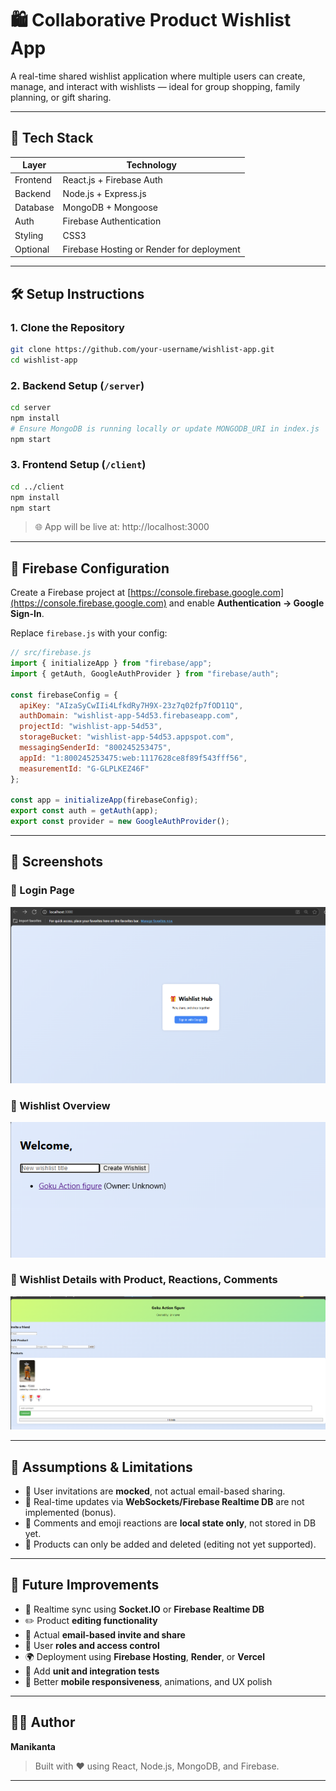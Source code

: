# 🛍️ Collaborative Product Wishlist App

A real-time shared wishlist application where multiple users can create, manage, and interact with wishlists — ideal for group shopping, family planning, or gift sharing.

---

## 🔧 Tech Stack

| Layer      | Technology               |
|------------|--------------------------|
| Frontend   | React.js + Firebase Auth |
| Backend    | Node.js + Express.js     |
| Database   | MongoDB + Mongoose       |
| Auth       | Firebase Authentication  |
| Styling    | CSS3                     |
| Optional   | Firebase Hosting or Render for deployment |

---

## 🛠️ Setup Instructions

### 1. Clone the Repository

```bash
git clone https://github.com/your-username/wishlist-app.git
cd wishlist-app
```

### 2. Backend Setup (`/server`)

```bash
cd server
npm install
# Ensure MongoDB is running locally or update MONGODB_URI in index.js
npm start
```

### 3. Frontend Setup (`/client`)

```bash
cd ../client
npm install
npm start
```

> 🌐 App will be live at: http://localhost:3000

---

## 🔑 Firebase Configuration

Create a Firebase project at [https://console.firebase.google.com](https://console.firebase.google.com) and enable **Authentication → Google Sign-In**.

Replace `firebase.js` with your config:

```js
// src/firebase.js
import { initializeApp } from "firebase/app";
import { getAuth, GoogleAuthProvider } from "firebase/auth";

const firebaseConfig = {
  apiKey: "AIzaSyCwIIi4LfkdRy7H9X-23z7q02fp7fOD11Q",
  authDomain: "wishlist-app-54d53.firebaseapp.com",
  projectId: "wishlist-app-54d53",
  storageBucket: "wishlist-app-54d53.appspot.com",
  messagingSenderId: "800245253475",
  appId: "1:800245253475:web:1117628ce8f89f543fff56",
  measurementId: "G-GLPLKEZ46F"
};

const app = initializeApp(firebaseConfig);
export const auth = getAuth(app);
export const provider = new GoogleAuthProvider();
```

---

## 📸 Screenshots

### 🔐 Login Page
![Login Page](./SS_1.png)

### 📝 Wishlist Overview
![Wishlist Overview](./SS_2.png)

### 🛒 Wishlist Details with Product, Reactions, Comments
![Wishlist Details](./SS_3.png)

---

## 📌 Assumptions & Limitations

- 🔹 User invitations are **mocked**, not actual email-based sharing.
- 🔹 Real-time updates via **WebSockets/Firebase Realtime DB** are not implemented (bonus).
- 🔹 Comments and emoji reactions are **local state only**, not stored in DB yet.
- 🔹 Products can only be added and deleted (editing not yet supported).

---

## 🚀 Future Improvements

- 🔁 Realtime sync using **Socket.IO** or **Firebase Realtime DB**
- ✏️ Product **editing functionality**
- 📧 Actual **email-based invite and share**
- 🔐 User **roles and access control**
- 🌍 Deployment using **Firebase Hosting**, **Render**, or **Vercel**
- 🧪 Add **unit and integration tests**
- 📱 Better **mobile responsiveness**, animations, and UX polish

---

## 👨‍💻 Author

**Manikanta**

> Built with ❤️ using React, Node.js, MongoDB, and Firebase.

---
